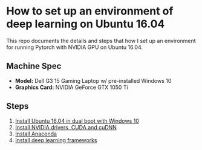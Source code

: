 # How to set up an environment of deep learning on Ubuntu 16.04
This repo documents the details and steps that how I set up an environment for running Pytorch with NVIDIA GPU on Ubuntu 16.04.

## Machine Spec
* **Model:** Dell G3 15 Gaming Laptop w/ pre-installed Windows 10  
* **Graphics Card:** NVIDIA GeForce GTX 1050 Ti

## Steps

1. [Install Ubuntu 16.04 in dual boot with Windows 10](https://github.com/pokaa3a/how-to-set-up-pytorch-on-ubuntu/blob/master/install_dualboot_ubuntu.md)
2. [Install NVIDIA drivers, CUDA and cuDNN](https://github.com/pokaa3a/how-to-set-up-pytorch-on-ubuntu/blob/master/install_nvidia_softwares.md)
3. [Install Anaconda](https://github.com/pokaa3a/how-to-set-up-env-for-deep-learning/blob/master/install_anaconda.md)
4. [Install deep learning frameworks](https://github.com/pokaa3a/how-to-set-up-env-for-deep-learning/blob/master/install_dl_frameworks.md)

